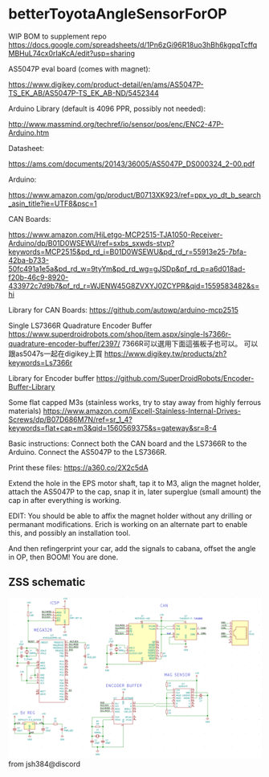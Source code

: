 # betterToyotaAngleSensorForOP

WIP BOM to supplement repo https://docs.google.com/spreadsheets/d/1Pn6zGi96R18uo3hBh6kgpqTcffqMBHuL74cx0rIaKcA/edit?usp=sharing

AS5047P eval board (comes with magnet):

https://www.digikey.com/product-detail/en/ams/AS5047P-TS_EK_AB/AS5047P-TS_EK_AB-ND/5452344

Arduino Library (default is 4096 PPR, possibly not needed):

http://www.massmind.org/techref/io/sensor/pos/enc/ENC2-47P-Arduino.htm

Datasheet:

https://ams.com/documents/20143/36005/AS5047P_DS000324_2-00.pdf

Arduino:

https://www.amazon.com/gp/product/B0713XK923/ref=ppx_yo_dt_b_search_asin_title?ie=UTF8&psc=1

CAN Boards:

https://www.amazon.com/HiLetgo-MCP2515-TJA1050-Receiver-Arduino/dp/B01D0WSEWU/ref=sxbs_sxwds-stvp?keywords=MCP2515&pd_rd_i=B01D0WSEWU&pd_rd_r=55913e25-7bfa-42ba-b733-50fc491a1e5a&pd_rd_w=9tyYm&pd_rd_wg=gJSDp&pf_rd_p=a6d018ad-f20b-46c9-8920-433972c7d9b7&pf_rd_r=WJENW45G8ZVXYJ0ZCYPR&qid=1559583482&s=hi

Library for CAN Boards:
https://github.com/autowp/arduino-mcp2515

Single LS7366R Quadrature Encoder Buffer
https://www.superdroidrobots.com/shop/item.aspx/single-ls7366r-quadrature-encoder-buffer/2397/
7366R可以選用下面這張板子也可以。 可以跟as5047s一起在digikey上買
https://www.digikey.tw/products/zh?keywords=Ls7366r

Library for Encoder buffer
https://github.com/SuperDroidRobots/Encoder-Buffer-Library

Some flat capped M3s (stainless works, try to stay away from highly ferrous materials)
https://www.amazon.com/iExcell-Stainless-Internal-Drives-Screws/dp/B07D686M7N/ref=sr_1_4?keywords=flat+cap+m3&qid=1560569375&s=gateway&sr=8-4

Basic instructions:
Connect both the CAN board and the LS7366R to the Arduino. Connect the AS5047P to the LS7366R.

Print these files:
https://a360.co/2X2c5dA

Extend the hole in the EPS motor shaft, tap it to M3, align the magnet holder, attach the AS5047P to the cap, snap it in, later superglue (small amount) the cap in after everything is working.

EDIT: You should be able to affix the magnet holder without any drilling or permanant modifications. Erich is working on an alternate part to enable this, and possibly an installation tool.

And then refingerprint your car, add the signals to cabana, offset the angle in OP, then BOOM! You are done.

ZSS schematic
----
<img src="https://github.com/gina102hsu/betterToyotaAngleSensorForOP/blob/master/zss_sch.png"></a>
from jsh384@discord
